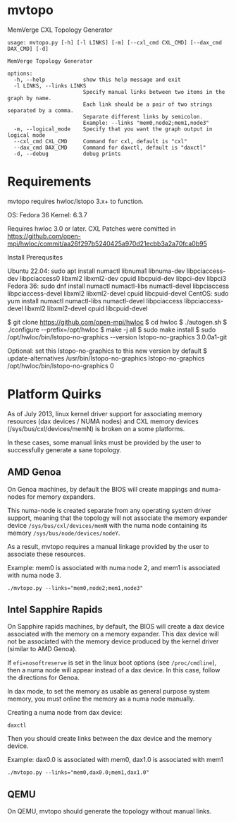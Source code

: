 # mvtopo

MemVerge CXL Topology Generator

```
usage: mvtopo.py [-h] [-l LINKS] [-m] [--cxl_cmd CXL_CMD] [--dax_cmd DAX_CMD] [-d]

MemVerge Topology Generator

options:
  -h, --help            show this help message and exit
  -l LINKS, --links LINKS
                        Specify manual links between two items in the graph by name.
                        Each link should be a pair of two strings separated by a comma.
                        Separate different links by semicolon.
                        Example: --links "mem0,node2;mem1,node3"
  -m, --logical_mode    Specify that you want the graph output in logical mode
  --cxl_cmd CXL_CMD     Command for cxl, default is "cxl"
  --dax_cmd DAX_CMD     Command for daxctl, default is "daxctl"
  -d, --debug           debug prints
```

# Requirements

mvtopo requires hwloc/lstopo 3.x+ to function.

OS: Fedora 36
Kernel: 6.3.7

Requires hwloc 3.0 or later.
CXL Patches were comitted in https://github.com/open-mpi/hwloc/commit/aa26f297b5240425a970d21ecbb3a2a70fca0b95

Install Prerequsites

Ubuntu 22.04: sudo apt install numactl libnuma1 libnuma-dev libpciaccess-dev libpciaccess0 libxml2 libxml2-dev cpuid libcpuid-dev libpci-dev libpci3
Fedora 36: sudo dnf install numactl numactl-libs numactl-devel libpciaccess libpciaccess-devel libxml2 libxml2-devel cpuid libcpuid-devel
CentOS: sudo yum install numactl numactl-libs numactl-devel libpciaccess libpciaccess-devel libxml2 libxml2-devel cpuid libcpuid-devel

$ git clone https://github.com/open-mpi/hwloc
$ cd hwloc
$ ./autogen.sh
$ ./configure --prefix=/opt/hwloc
$ make -j all
$ sudo make install
$ sudo /opt/hwloc/bin/lstopo-no-graphics --version
lstopo-no-graphics 3.0.0a1-git

Optional: set this lstopo-no-graphics to this new version by default
$ update-alternatives /usr/bin/lstopo-no-graphics lstopo-no-graphics /opt/hwloc/bin/lstopo-no-graphics 0

# Platform Quirks

As of July 2013, linux kernel driver support for associating memory resources (dax devices / NUMA nodes)
and CXL memory devices (/sys/bus/cxl/devices/memN) is broken on a some platforms.

In these cases, some manual links must be provided by the user to successfully generate a sane topology.

## AMD Genoa

On Genoa machines, by default the BIOS will create mappings and numa-nodes for memory expanders.

This numa-node is created separate from any operating system driver support, meaning that the
topology will not associate the memory expander device `/sys/bus/cxl/devices/memN` with the
numa node containing its memory `/sys/bus/node/devices/nodeY`.

As a result, mvtopo requires a manual linkage provided by the user to associate these resources.

Example: mem0 is associated with numa node 2, and mem1 is associated with numa node 3.
```
./mvtopo.py --links="mem0,node2;mem1,node3"
```

## Intel Sapphire Rapids

On Sapphire rapids machines, by default, the BIOS will create a dax device associated with the
memory on a memory expander.  This dax device will not be associated with the memory device
produced by the kernel driver (similar to AMD Genoa).

If `efi=nosoftreserve` is set in the linux boot options (see `/proc/cmdline`), then a numa
node will appear instead of a dax device.  In this case, follow the directions for Genoa.


In dax mode, to set the memory as usable as general purpose system memory, you must online
the memory as a numa node manually.

Creating a numa node from dax device:
```
daxctl 
```

Then you should create links between the dax device and the memory device.

Example: dax0.0 is associated with mem0, dax1.0 is associated with mem1
```
./mvtopo.py --links="mem0,dax0.0;mem1,dax1.0"
```


## QEMU

On QEMU, mvtopo should generate the topology without manual links.
